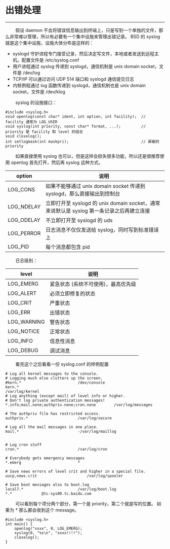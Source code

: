 # 出错处理
***

&emsp;&emsp;
假设 daemon 不会将错误信息输出到终端上，只是写到一个单独的文件，那么非常难以管理，所以有必要有一个集中设施来管理出错记录。
BSD 的 syslog 就是这个集中设施，设施大体分布是这样的：

+ syslogd 守护进程专门接受记录，然后决定写文件，本地或者发送到远程主机。配置文件是 /etc/syslog.conf
+ 用户进程通过 syslog 传递到 syslogd，通信机制是 unix domain socket，文件是 /dev/log
+ TCP/IP 可以通过访问 UDP 514 端口和 syslogd 通信提交日志
+ 内核例程通过 log 函数传递到 syslogd，通信机制也是 unix domain socket，文件是 /dev/klog

&emsp;&emsp;
syslog 的设施接口：

    #include <syslog.h>
    void openlog(const char* ident, int option, int facility);  // facility 通常为 LOG_USER
    void syslog(int priority, const char* format, ...);         // priority 是 facility 和 level 的组合
    void closelog();
    int setlogmask(int maskpri);                                // 屏蔽的 priority

&emsp;&emsp;
如果直接使用 syslog 也可以，但是这样会损失很多功能，所以还是很推荐使用 openlog 首先打开，然后再 syslog 这种方式。

|option|说明|
| --- | --- |
|LOG\_CONS|如果不能够通过 unix domain socket 传递到 syslogd，那么直接输出到控制台|
|LOG\_NDELAY|立即打开至 syslogd 的 unix domain socket，通常来说默认是 syslog 第一条记录之后再建立连接|
|LOG\_ODELAY|不立即打开至 syslogd 的 uds|
|LOG\_PERROR|日志消息不仅仅发送给 syslog，同时写到标准错误上|
|LOG\_PID|每个消息都包含 pid|

&emsp;&emsp;
日志级别：

|level|说明|
| --- | --- |
|LOG\_EMERG|紧急状态 (系统不可使用)，最高优先级|
|LOG\_ALERT|必须立即修复的状态|
|LOG\_CRIT|严重状态|
|LOG\_ERR|出错状态|
|LOG\_WARNING|警告状态|
|LOG\_NOTICE|正常状态|
|LOG\_INFO|信息性消息|
|LOG\_DEBUG|调试消息|

&emsp;&emsp;
看完这个之后看看一份 syslog.conf 的样例配置

    # Log all kernel messages to the console.
    # Logging much else clutters up the screen.
    #kern.*							/dev/console
    kern.*                                                  /var/log/kernel
    # Log anything (except mail) of level info or higher.
    # Don't log private authentication messages!
    *.info;mail.none;authpriv.none;cron.none		/var/log/messages
    
    # The authpriv file has restricted access.
    authpriv.*						/var/log/secure
    
    # Log all the mail messages in one place.
    mail.*							-/var/log/maillog
    
    
    # Log cron stuff
    cron.*							/var/log/cron
    
    # Everybody gets emergency messages
    *.emerg							*
    
    # Save news errors of level crit and higher in a special file.
    uucp,news.crit						/var/log/spooler
    
    # Save boot messages also to boot.log
    local7.*						/var/log/boot.log
    *.*             @tc-sys00.tc.baidu.com

&emsp;&emsp;
可以看到每个项分两个部分，第一个是 priority，第二个就是写的位置。
如果为 * 那么都会收到这个 message。

    #include <syslog.h>
    int main() {
        openlog("xxxx", 0, LOG_EMERG);
        syslog(0, "%s\n", "xxxx!!!!");
        closelog();
    }